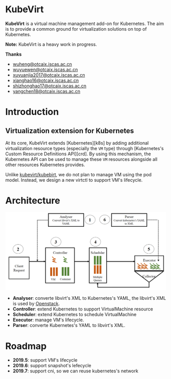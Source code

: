 # KubeVirt

**KubeVirt** is a virtual machine management add-on for Kubernetes.
The aim is to provide a common ground for virtualization solutions on top of
Kubernetes.

**Note:** KubeVirt is a heavy work in progress.

**Thanks**
- wuheng@otcaix.iscas.ac.cn
- wuyuewen@otcaix.iscas.ac.cn
- xuyuanjia2017@otcaix.iscas.ac.cn
- xianghao16@otcaix.iscas.ac.cn
- shizhonghao17@otcaix.iscas.ac.cn
- yangchen18@otcaix.iscas.ac.cn

# Introduction

## Virtualization extension for Kubernetes

At its core, KubeVirt extends [Kubernetes][k8s] by adding
additional virtualization resource types (especially the `VM` type) through
[Kubernetes's Custom Resource Definitions API][crd].
By using this mechanism, the Kubernetes API can be used to manage these `VM`
resources alongside all other resources Kubernetes provides.

Unlike [kubevirt/kubebirt](https://github.com/kubevirt/kubevirt), we do not
plan to manage VM using the pod model. Instead, we design a new virtctl to
support VM's lifecycle.


# Architecture

![avatar](docs/arch.png)


- **Analyser**: converte libvirt's XML to Kubernetes's YAML, the libvirt's XML is used by [Openstack](https://www.openstack.org/). 
- **Controller**: extend Kubernetes to support VirtualMachine resource
- **Scheduler**:  extend Kubernetes to schedule VirtualMachine
- **Executor**:  manage VM's lifecycle.
- **Parser**: converte Kubernetes's YAML to libvirt's XML.

# Roadmap

- **2019.5**: support VM's lifecycle
- **2019.6**: support snapshot's lefecycle
- **2019.7**: support cni, so we can reuse kubernetes's network
